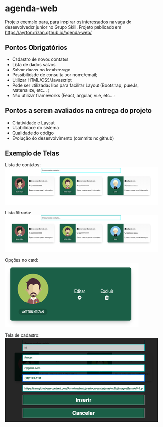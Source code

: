# agenda-web
Projeto exemplo para, para inspirar os interessados na vaga de desenvolvedor junior no Grupo Skill.
Projeto publicado em https://ayrtonkrizan.github.io/agenda-web/

## Pontos Obrigatórios
 - Cadastro de novos contatos
 - Lista de dados salvos
 - Salvar dados no localstorage
 - Possibilidade de consulta por nome/email;
 - Utilizar HTML/CSS/Javascript 
 - Pode ser utilizadas libs para facilitar Layout (Bootstrap, pureJs, Materialize, etc... )
 - Não utilizar frameworks (React, angular, vue, etc...)
 
 ## Pontos a serem avaliados na entrega do projeto
 - Criatividade e Layout
 - Usabilidade do sistema
 - Qualidade do código
 - Evolução do desenvolvimento (commits no github)
 
 
## Exemplo de Telas
Lista de contatos:
![](https://raw.githubusercontent.com/ayrtonkrizan/agenda-web/master/docimages/Screen%20Shot%202019-10-23%20at%2015.43.32.png)

Lista filtrada:
![](https://raw.githubusercontent.com/ayrtonkrizan/agenda-web/master/docimages/Screen%20Shot%202019-10-23%20at%2015.43.32.png)

Opções no card:
![](https://github.com/ayrtonkrizan/agenda-web/blob/master/docimages/Screen%20Shot%202019-10-23%20at%2015.44.53.png)

Tela de cadastro:
![](https://raw.githubusercontent.com/ayrtonkrizan/agenda-web/master/docimages/Screen%20Shot%202019-10-23%20at%2015.42.39.png)